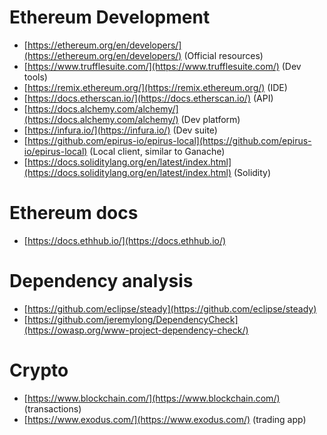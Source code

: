 # Ethereum Development 
- [https://ethereum.org/en/developers/](https://ethereum.org/en/developers/) (Official resources)
- [https://www.trufflesuite.com/](https://www.trufflesuite.com/) (Dev tools)
- [https://remix.ethereum.org/](https://remix.ethereum.org/) (IDE)
- [https://docs.etherscan.io/](https://docs.etherscan.io/) (API)
- [https://docs.alchemy.com/alchemy/](https://docs.alchemy.com/alchemy/) (Dev platform)
- [https://infura.io/](https://infura.io/) (Dev suite)
- [https://github.com/epirus-io/epirus-local](https://github.com/epirus-io/epirus-local) (Local client, similar to Ganache)
- [https://docs.soliditylang.org/en/latest/index.html](https://docs.soliditylang.org/en/latest/index.html) (Solidity)

# Ethereum docs
- [https://docs.ethhub.io/](https://docs.ethhub.io/)

# Dependency analysis
- [https://github.com/eclipse/steady](https://github.com/eclipse/steady)
- [https://github.com/jeremylong/DependencyCheck](https://owasp.org/www-project-dependency-check/)

# Crypto 
- [https://www.blockchain.com/](https://www.blockchain.com/) (transactions)
- [https://www.exodus.com/](https://www.exodus.com/) (trading app)
